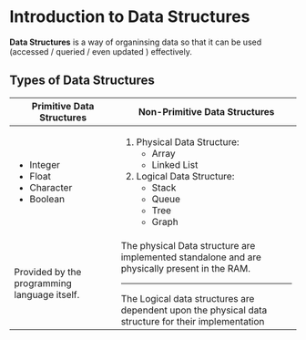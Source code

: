 # Introduction to Data Structures

**Data Structures** is a way of organinsing data so that it can be used (accessed / queried / even updated ) effectively.

## Types of Data Structures

| Primitive Data Structures                                                 | Non-Primitive Data Structures                                                                                                                                                                           |
| ------------------------------------------------------------------------- | ------------------------------------------------------------------------------------------------------------------------------------------------------------------------------------------------------- |
| <ul><li>Integer</li><li>Float</li><li>Character</li><li>Boolean</li></ul> | <ol><li>Physical Data Structure:<ul><li>Array</li><li>Linked List</li></ul></li><li>Logical Data Structure:<ul><li>Stack</li><li>Queue</li><li>Tree</li><li>Graph</li></ul></li></ol>                   |
| Provided by the programming language itself.                              | The physical Data structure are implemented standalone and are physically present in the RAM. <hr/> The Logical data structures are dependent upon the physical data structure for their implementation |
